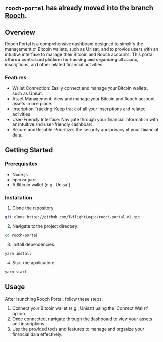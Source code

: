 ## `rooch-portal` has already moved into the branch [Rooch](https://github.com/rooch-network/rooch/tree/main/rooch-portal-v1).

## Overview

Rooch Portal is a comprehensive dashboard designed to simplify the management of Bitcoin wallets, such as Unisat, and to provide users with an intuitive interface to manage their Bitcoin and Rooch accounts. This portal offers a centralized platform for tracking and organizing all assets, inscriptions, and other related financial activities.

### Features

- Wallet Connection: Easily connect and manage your Bitcoin wallets, such as Unisat.
- Asset Management: View and manage your Bitcoin and Rooch account assets in one place.
- Inscription Tracking: Keep track of all your inscriptions and related activities.
- User-Friendly Interface: Navigate through your financial information with an intuitive and user-friendly dashboard.
- Secure and Reliable: Prioritizes the security and privacy of your financial data.

## Getting Started

### Prerequisites

- Node.js
- npm or yarn
- A Bitcoin wallet (e.g., Unisat)

### Installation

1. Clone the repository:

```bash
git clone https://github.com/TwilightLogic/rooch-portal-v1.git
```

2. Navigate to the project directory:

```bash
cd rooch-portal
```

3. Install dependencies:

```bash
yarn install
```

4. Start the application:

```bash
yarn start
```

## Usage

After launching Rooch Portal, follow these steps:

1. Connect your Bitcoin wallet (e.g., Unisat) using the 'Connect Wallet' option.
2. Once connected, navigate through the dashboard to view your assets and inscriptions.
3. Use the provided tools and features to manage and organize your financial data effectively.
